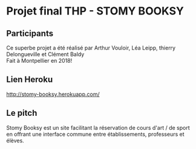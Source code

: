 # Projet final THP - STOMY BOOKSY

## Participants  
Ce superbe projet a été réalisé par Arthur Vouloir, Léa Leipp, thierry Delongueville et Clément Baldy  
Fait à Montpellier en 2018!

## Lien Heroku  
http://stomy-booksy.herokuapp.com/

## Le pitch  
Stomy Booksy est un site facilitant la réservation de cours d'art / de sport en offrant une interface commune entre établissements, professeurs et élèves.
